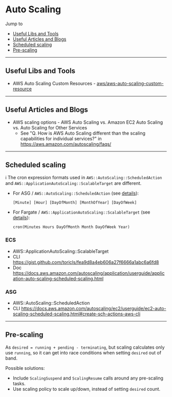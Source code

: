 # Auto Scaling

Jump to
- [Useful Libs and Tools](#useful-libs-and-tools)
- [Useful Articles and Blogs](#useful-articles-and-blogs)
- [Scheduled scaling](#scheduled-scaling)
- [Pre-scaling](#pre-scaling)


---
## Useful Libs and Tools

- AWS Auto Scaling Custom Resources - [aws/aws-auto-scaling-custom-resource](https://github.com/aws/aws-auto-scaling-custom-resource)


---
## Useful Articles and Blogs

- AWS scaling options - AWS Auto Scaling vs. Amazon EC2 Auto Scaling vs. Auto Scaling for Other Services
    - See "Q. How is AWS Auto Scaling different than the scaling capabilities for individual services?" in https://aws.amazon.com/autoscaling/faqs/

---
## Scheduled scaling

ℹ️ The cron expression formats used in `AWS::AutoScaling::ScheduledAction` and `AWS::ApplicationAutoScaling::ScalableTarget` are different.
- For ASG / `AWS::AutoScaling::ScheduledAction`
  (see [details](https://docs.aws.amazon.com/AWSCloudFormation/latest/UserGuide/aws-resource-autoscaling-scheduledaction)):
   ```
   [Minute] [Hour] [DayOfMonth] [MonthOfYear] [DayOfWeek]
   ```
- For Fargate / `AWS::ApplicationAutoScaling::ScalableTarget`
  (see [details](https://docs.aws.amazon.com/autoscaling/application/userguide/scheduled-scaling-using-cron-expressions.html)):
   ```
   cron(Minutes Hours DayOfMonth Month DayOfWeek Year)
   ```

### ECS
- AWS::ApplicationAutoScaling::ScalableTarget
- CLI https://gist.github.com/toricls/fea9d8a4eb606a27f6666a1abc6a6fd8
- Doc https://docs.aws.amazon.com/autoscaling/application/userguide/application-auto-scaling-scheduled-scaling.html

### ASG
- AWS::AutoScaling::ScheduledAction
- CLI https://docs.aws.amazon.com/autoscaling/ec2/userguide/ec2-auto-scaling-scheduled-scaling.html#create-sch-actions-aws-cli


---
## Pre-scaling

As `desired = running + pending - terminating`,
but scaling calculates only use `running`, so it can get into race conditions when setting `desired` out of band.

Possible solutions:
- Include `ScalingSuspend` and `ScalingResume` calls around any pre-scaling tasks.
- Use scaling policy to scale up/down, instead of setting `desired` count.
